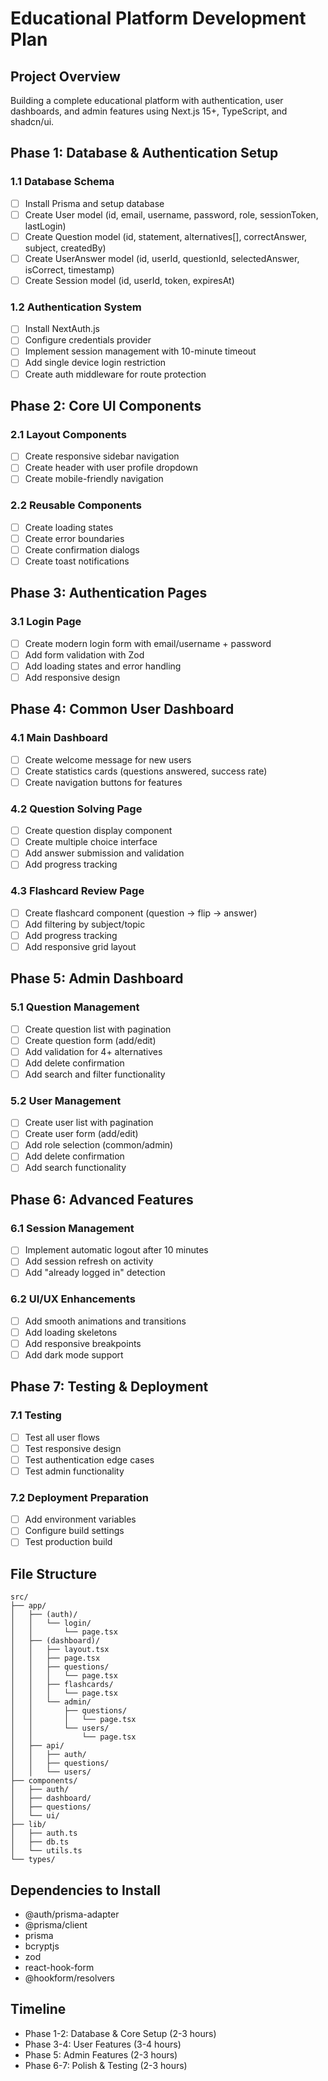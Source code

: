 # Educational Platform Development Plan

## Project Overview
Building a complete educational platform with authentication, user dashboards, and admin features using Next.js 15+, TypeScript, and shadcn/ui.

## Phase 1: Database & Authentication Setup
### 1.1 Database Schema
- [ ] Install Prisma and setup database
- [ ] Create User model (id, email, username, password, role, sessionToken, lastLogin)
- [ ] Create Question model (id, statement, alternatives[], correctAnswer, subject, createdBy)
- [ ] Create UserAnswer model (id, userId, questionId, selectedAnswer, isCorrect, timestamp)
- [ ] Create Session model (id, userId, token, expiresAt)

### 1.2 Authentication System
- [ ] Install NextAuth.js
- [ ] Configure credentials provider
- [ ] Implement session management with 10-minute timeout
- [ ] Add single device login restriction
- [ ] Create auth middleware for route protection

## Phase 2: Core UI Components
### 2.1 Layout Components
- [ ] Create responsive sidebar navigation
- [ ] Create header with user profile dropdown
- [ ] Create mobile-friendly navigation

### 2.2 Reusable Components
- [ ] Create loading states
- [ ] Create error boundaries
- [ ] Create confirmation dialogs
- [ ] Create toast notifications

## Phase 3: Authentication Pages
### 3.1 Login Page
- [ ] Create modern login form with email/username + password
- [ ] Add form validation with Zod
- [ ] Add loading states and error handling
- [ ] Add responsive design

## Phase 4: Common User Dashboard
### 4.1 Main Dashboard
- [ ] Create welcome message for new users
- [ ] Create statistics cards (questions answered, success rate)
- [ ] Create navigation buttons for features

### 4.2 Question Solving Page
- [ ] Create question display component
- [ ] Create multiple choice interface
- [ ] Add answer submission and validation
- [ ] Add progress tracking

### 4.3 Flashcard Review Page
- [ ] Create flashcard component (question → flip → answer)
- [ ] Add filtering by subject/topic
- [ ] Add progress tracking
- [ ] Add responsive grid layout

## Phase 5: Admin Dashboard
### 5.1 Question Management
- [ ] Create question list with pagination
- [ ] Create question form (add/edit)
- [ ] Add validation for 4+ alternatives
- [ ] Add delete confirmation
- [ ] Add search and filter functionality

### 5.2 User Management
- [ ] Create user list with pagination
- [ ] Create user form (add/edit)
- [ ] Add role selection (common/admin)
- [ ] Add delete confirmation
- [ ] Add search functionality

## Phase 6: Advanced Features
### 6.1 Session Management
- [ ] Implement automatic logout after 10 minutes
- [ ] Add session refresh on activity
- [ ] Add "already logged in" detection

### 6.2 UI/UX Enhancements
- [ ] Add smooth animations and transitions
- [ ] Add loading skeletons
- [ ] Add responsive breakpoints
- [ ] Add dark mode support

## Phase 7: Testing & Deployment
### 7.1 Testing
- [ ] Test all user flows
- [ ] Test responsive design
- [ ] Test authentication edge cases
- [ ] Test admin functionality

### 7.2 Deployment Preparation
- [ ] Add environment variables
- [ ] Configure build settings
- [ ] Test production build

## File Structure
```
src/
├── app/
│   ├── (auth)/
│   │   └── login/
│   │       └── page.tsx
│   ├── (dashboard)/
│   │   ├── layout.tsx
│   │   ├── page.tsx
│   │   ├── questions/
│   │   │   └── page.tsx
│   │   ├── flashcards/
│   │   │   └── page.tsx
│   │   └── admin/
│   │       ├── questions/
│   │       │   └── page.tsx
│   │       └── users/
│   │           └── page.tsx
│   ├── api/
│   │   ├── auth/
│   │   ├── questions/
│   │   └── users/
├── components/
│   ├── auth/
│   ├── dashboard/
│   ├── questions/
│   └── ui/
├── lib/
│   ├── auth.ts
│   ├── db.ts
│   └── utils.ts
└── types/
```

## Dependencies to Install
- @auth/prisma-adapter
- @prisma/client
- prisma
- bcryptjs
- zod
- react-hook-form
- @hookform/resolvers

## Timeline
- Phase 1-2: Database & Core Setup (2-3 hours)
- Phase 3-4: User Features (3-4 hours)
- Phase 5: Admin Features (2-3 hours)
- Phase 6-7: Polish & Testing (2-3 hours)
